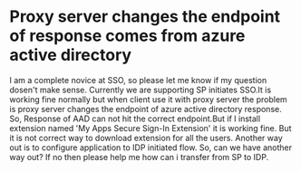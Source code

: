 
# Proxy server changes the endpoint of response comes from azure active directory

I am a complete novice at SSO, so please let me know if my question dosen't make sense.
Currently we are supporting SP initiates SSO.It is working fine normally but when client use it with proxy server the problem is proxy server changes the endpoint of azure active directory response. So,  Response of AAD can not hit the correct endpoint.But if I install extension named 'My Apps Secure Sign-In Extension' it is working fine.
But it is not correct way to download extension for all the users.
Another way out is to configure application to IDP initiated flow.
So, can we have another way out? If no then please help me how can i transfer from SP to IDP.

        
